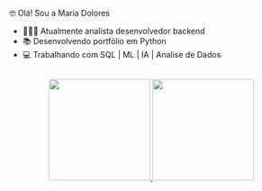 🤓 Olá! Sou a Maria Dolores
- 👩🏼‍💻 Atualmente analista desenvolvedor backend
- 📚 Desenvolvendo portfólio em Python
- 💻 Trabalhando com SQL | ML | IA | Analise de Dados

##

<div align="center">
  <a href="https://github.com/Mary-Santos">
<img height="180em" src="https://github-readme-stats.vercel.app/api?username=Mary-Santos&show_icons=true&theme=dark&include_all_commits=true&count_private=true"/>
  <img height="180em" src="https://github-readme-stats.vercel.app/api/top-langs/?username=Mary-Santos&layout=compact&langs_count=7&theme=dark"/>
</div>
